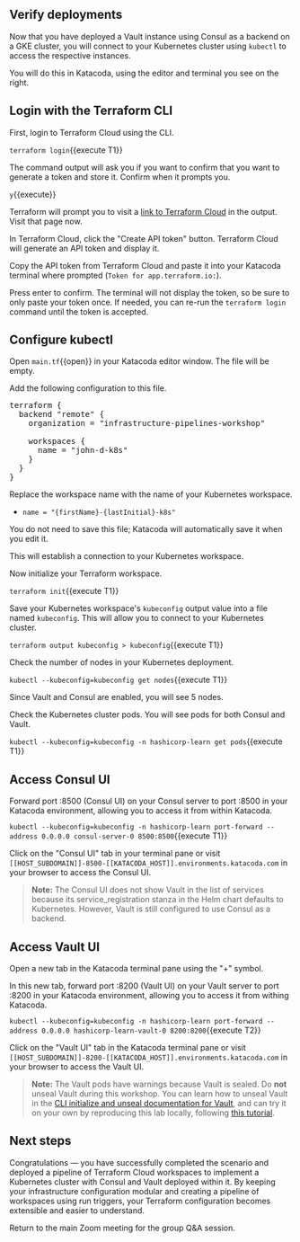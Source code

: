 ## Verify deployments

Now that you have deployed a Vault instance using Consul as a backend on a GKE
cluster, you will connect to your Kubernetes cluster using `kubectl` to access
the respective instances.

You will do this in Katacoda, using the editor and terminal you see on the
right.

## Login with the Terraform CLI

First, login to Terraform Cloud using the CLI.

`terraform login`{{execute T1}} 

The command output will ask you if you want to confirm that you want to generate
a token and store it. Confirm when it prompts you.

`y`{{execute}} 

Terraform will prompt you to visit a [link to Terraform
Cloud](https://app.terraform.io/app/settings/tokens?source=terraform-login) in
the output. Visit that page now.

In Terraform Cloud, click the "Create API token" button. Terraform Cloud will
generate an API token and display it.

Copy the API token from Terraform Cloud and paste it into your Katacoda
terminal where prompted (`Token for app.terraform.io:`).

Press enter to confirm. The terminal will not display the token, so be sure to
only paste your token once. If needed, you can re-run the `terraform login`
command until the token is accepted.

## Configure kubectl

Open `main.tf`{{open}} in your Katacoda editor window. The file will be empty.

Add the following configuration to this file.

<pre class="file" data-filename="main.tf" data-target="replace">
terraform {
  backend "remote" {
    organization = "infrastructure-pipelines-workshop"

    workspaces {
      name = "john-d-k8s"
    }
  }
}
</pre>

Replace the workspace name with the name of your Kubernetes workspace.
  - `name = "{firstName}-{lastInitial}-k8s"`

You do not need to save this file; Katacoda will automatically save it when you
edit it.

This will establish a connection to your Kubernetes workspace. 

Now initialize your Terraform workspace.  

`terraform init`{{execute T1}}

Save your Kubernetes workspace's `kubeconfig` output value into a file named
`kubeconfig`. This will allow you to connect to your Kubernetes cluster.

`terraform output kubeconfig > kubeconfig`{{execute T1}} 

Check the number of nodes in your Kubernetes deployment.

`kubectl --kubeconfig=kubeconfig get nodes`{{execute T1}} 

Since Vault and Consul are enabled, you will see 5 nodes.

Check the Kubernetes cluster pods. You will see pods for both Consul and
Vault.

`kubectl --kubeconfig=kubeconfig -n hashicorp-learn get pods`{{execute T1}} 

## Access Consul UI

Forward port :8500 (Consul UI) on your Consul server to port :8500 in your
Katacoda environment, allowing you to access it from within Katacoda.

`kubectl --kubeconfig=kubeconfig -n hashicorp-learn port-forward --address 0.0.0.0 consul-server-0 8500:8500`{{execute T1}} 

Click on the "Consul UI" tab in your terminal pane or visit `[[HOST_SUBDOMAIN]]-8500-[[KATACODA_HOST]].environments.katacoda.com` in your browser to access the Consul UI.

> **Note:** The Consul UI does not show Vault in the list of services because
  its service_registration stanza in the Helm chart defaults to Kubernetes.
  However, Vault is still configured to use Consul as a backend.

## Access Vault UI

Open a new tab in the Katacoda terminal pane using the "+" symbol.

In this new tab, forward port :8200 (Vault UI) on your Vault server to port
:8200 in your Katacoda environment, allowing you to access it from withing
Katacoda.

`kubectl --kubeconfig=kubeconfig -n hashicorp-learn port-forward --address 0.0.0.0 hashicorp-learn-vault-0 8200:8200`{{execute T2}}

Click on the "Vault UI" tab in the Katacoda terminal pane or visit
`[[HOST_SUBDOMAIN]]-8200-[[KATACODA_HOST]].environments.katacoda.com` in your
browser to access the Vault UI.

> **Note:** The Vault pods have warnings because Vault is sealed. Do **not**
  unseal Vault during this workshop. You can learn how to unseal Vault in the
  [CLI initialize and unseal documentation for
  Vault](https://www.vaultproject.io/docs/platform/k8s/helm/run#initialize-and-unseal-vault),
  and can try it on your own by reproducing this lab locally, following [this
  tutorial](https://learn.hashicorp.com/terraform/kubernetes/consul-vault-kubernetes-run-triggers).

## Next steps

Congratulations — you have successfully completed the scenario and deployed a
pipeline of Terraform Cloud workspaces to implement a Kubernetes cluster with
Consul and Vault deployed within it. By keeping your infrastructure
configuration modular and creating a pipeline of workspaces using run triggers,
your Terraform configuration becomes extensible and easier to understand.

Return to the main Zoom meeting for the group Q&A session.

